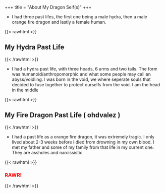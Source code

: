 

+++
title = "About My Dragon Self(s)"
+++


- I had three past lifes, the first one being a male hydra, then a male orange fire dragon and lastly a female human. 



{{< rawhtml >}}

<h2> My Hydra Past Life </h2>

{{< /rawhtml >}}

- I had a hydra past life, with three heads, 6 arms and two tails. The form was humanoid/anthropomorphic and what some people may call 
an abyss/voidling. I was born in the void, we where seperate souls that decided to fuse together to protect ourselfs from the void. I am the 
head in the middle



{{< rawhtml >}}

<h2> My Fire Dragon Past Life ( ohdvalez )</h2>

{{< /rawhtml >}}

- I had a past life as a orange fire dragon, it was extremely tragic. I only lived about 2-3 weeks before i died from drowning in my own blood.
I met my father and some of my family from that life in my current one. They are assholes and narcissistic








{{< rawhtml >}}

<h3><p style="color:red">RAWR!</p></h3>

{{< /rawhtml >}}
